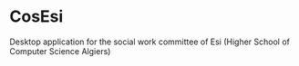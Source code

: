 # CosEsi
Desktop application for the  social work committee of Esi (Higher School of Computer Science Algiers)
